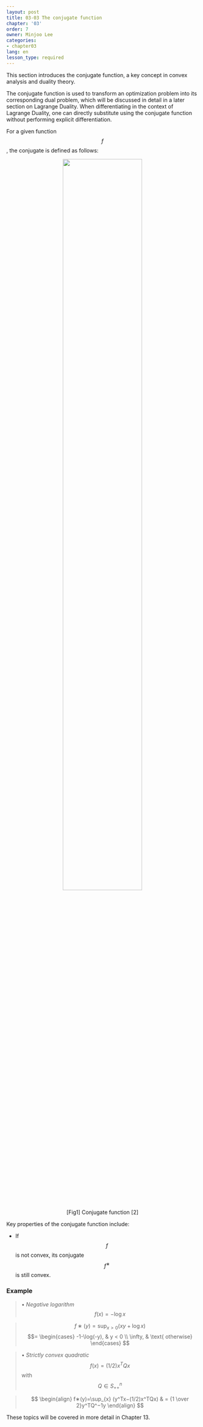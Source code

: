 ```yaml
---
layout: post
title: 03-03 The conjugate function
chapter: '03'
order: 7
owner: Minjoo Lee
categories:
- chapter03
lang: en
lesson_type: required
---
```


This section introduces the conjugate function, a key concept in convex analysis and duality theory.

The conjugate function is used to transform an optimization problem into its corresponding dual problem, which will be discussed in detail in a later section on Lagrange Duality. When differentiating in the context of Lagrange Duality, one can directly substitute using the conjugate function without performing explicit differentiation.

For a given function $$f$$, the conjugate is defined as follows:

<figure class="image" style="align: center;">
<p align="center">
 <img src="{{ site.baseurl }}/img/chapter_img/chapter03/conjugate_function.png" alt="" width="70%" height="70%">
 <figcaption style="text-align: center;">[Fig1] Conjugate function [2]</figcaption>
</p>
</figure>

Key properties of the conjugate function include:

- If $$f$$ is not convex, its conjugate $$f^∗$$ is still convex.

### Example
>• *Negative logarithm* $$f(x)=−\log x$$

> $$f∗(y)=\sup_{x>0} (xy+ \log x)$$ 
> $$=
\begin{cases}
-1-\log(-y), & y < 0 \\ 
\infty, & \text{ otherwise}
\end{cases}
$$

>• *Strictly convex quadratic* $$f(x) = (1/2)x^TQx$$ with $$Q∈S_{++}^n$$

>$$
\begin{align}
f∗(y)=\sup_{x} (y^Tx−(1/2)x^TQx)
& = {1 \over 2}y^TQ^−1y 
\end{align}
$$


These topics will be covered in more detail in Chapter 13.

